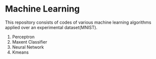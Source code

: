 # Machine Learning

This repository consists of codes of various machine learning algorithms applied over an experimental dataset(MNIST).

1. Perceptron
2. Maxent Classifier
3. Neural Network
4. Kmeans
